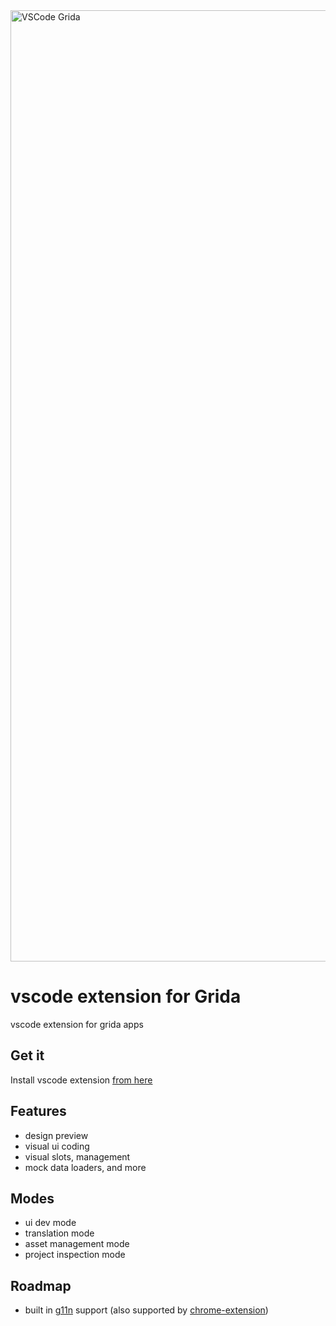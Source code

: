 <img width="1522" alt="VSCode Grida" src="https://user-images.githubusercontent.com/16307013/214878410-774838c7-ffbe-4498-88d2-bb91aa5a52cb.png">


# vscode extension for Grida

vscode extension for grida apps

## Get it

Install vscode extension [from here](https://marketplace.visualstudio.com/items?itemName=grida.grida-vscode)

## Features

- design preview
- visual ui coding
- visual slots, management
- mock data loaders, and more

## Modes

- ui dev mode
- translation mode
- asset management mode
- project inspection mode

## Roadmap

- built in [g11n](https://github.com/bridgedxyz/g11n) support (also supported by [chrome-extension](https://github.com/bridgedxyz/chrome-extension))
